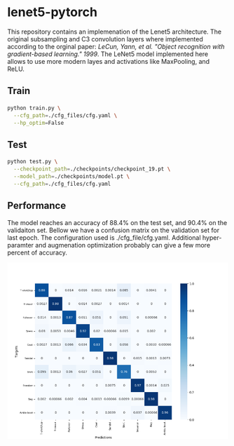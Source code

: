 # lenet5-pytorch
This repository contains an implemenation of the Lenet5 architecture. The original subsampling and C3 convolution layers where implemented according to the orginal paper: *LeCun, Yann, et al. "Object recognition with gradient-based learning." 1999*. The LeNet5 model implemented here allows to use more modern layes and activations like MaxPooling, and ReLU.
 
## Train
```bash
python train.py \
  --cfg_path=./cfg_files/cfg.yaml \
  --hp_optim=False 
```

## Test
```bash
python test.py \
  --checkpoint_path=./checkpoints/checkpoint_19.pt \
  --model_path=./checkpoints/model.pt \
  --cfg_path=./cfg_files/cfg.yaml
```

## Performance
The model reaches an accuracy of 88.4% on the test set, and 90.4% on the validaiton set.
Bellow we have a confusion matrix on the validation set for last epoch. The configuration used is ./cfg_file/cfg.yaml.
Additional hyper-paramter and augmenation optimization probably can give a few more percent of accuracy.

![conf mat](/logs/run_1/conf_mat_14080.png)
